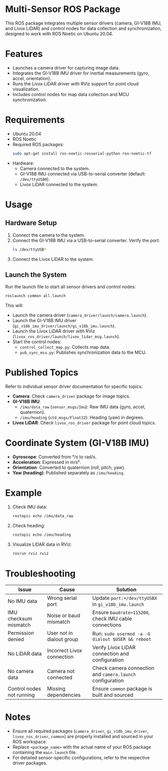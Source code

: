 # Multi-Sensor ROS Package

This ROS package integrates multiple sensor drivers (camera, GI-V18B IMU, and Livox LiDAR) and control nodes for data collection and synchronization, designed to work with ROS Noetic on Ubuntu 20.04.

# Features

- Launches a camera driver for capturing image data.
- Integrates the GI-V18B IMU driver for inertial measurements (gyro, accel, orientation).
- Runs the Livox LiDAR driver with RViz support for point cloud visualization.
- Includes control nodes for map data collection and MCU synchronization.

# Requirements

- Ubuntu 20.04
- ROS Noetic
- Required ROS packages:
  ```bash
  sudo apt-get install ros-noetic-rosserial-python ros-noetic-tf
  ```
- Hardware:
  - Camera connected to the system.
  - GI-V18B IMU connected via USB-to-serial converter (default: `/dev/ttyUSB0`).
  - Livox LiDAR connected to the system.

# Usage

## Hardware Setup
1. Connect the camera to the system.
2. Connect the GI-V18B IMU via a USB-to-serial converter. Verify the port:
   ```bash
   ls /dev/ttyUSB*
   ```
3. Connect the Livox LiDAR to the system.

## Launch the System
Run the launch file to start all sensor drivers and control nodes:
```bash
roslaunch common all.launch
```

This will:
- Launch the camera driver (`camera_driver/launch/camera.launch`).
- Launch the GI-V18B IMU driver (`gi_v18b_imu_driver/launch/gi_v18b_imu.launch`).
- Launch the Livox LiDAR driver with RViz (`livox_ros_driver/launch/livox_lidar_msg.launch`).
- Start the control nodes:
  - `control_collect_map.py`: Collects map data.
  - `pub_sync_mcu.py`: Publishes synchronization data to the MCU.

# Published Topics

Refer to individual sensor driver documentation for specific topics:
- **Camera**: Check `camera_driver` package for image topics.
- **GI-V18B IMU**:
  - `/imu/data_raw` (`sensor_msgs/Imu`): Raw IMU data (gyro, accel, quaternion).
  - `/imu/heading` (`std_msgs/Float32`): Heading (yaw) in degrees.
- **Livox LiDAR**: Check `livox_ros_driver` package for point cloud topics.

# Coordinate System (GI-V18B IMU)

- **Gyroscope**: Converted from °/s to rad/s.
- **Acceleration**: Expressed in m/s².
- **Orientation**: Converted to quaternion (roll, pitch, yaw).
- **Yaw (heading)**: Published separately as `/imu/heading`.

# Example

1. Check IMU data:
   ```bash
   rostopic echo /imu/data_raw
   ```
2. Check heading:
   ```bash
   rostopic echo /imu/heading
   ```
3. Visualize LiDAR data in RViz:
   ```bash
   rosrun rviz rviz
   ```

# Troubleshooting

| Issue                    | Cause                          | Solution                                                                 |
|--------------------------|--------------------------------|--------------------------------------------------------------------------|
| No IMU data              | Wrong serial port             | Update `port:=/dev/ttyUSBX` in `gi_v18b_imu.launch`                      |
| IMU checksum mismatch    | Noise or baud mismatch        | Ensure `baudrate=115200`, check IMU cable connections                    |
| Permission denied        | User not in dialout group     | Run: `sudo usermod -a -G dialout $USER && reboot`                        |
| No LiDAR data            | Incorrect Livox connection     | Verify Livox LiDAR connection and configuration                          |
| No camera data           | Camera not connected          | Check camera connection and `camera.launch` configuration                |
| Control nodes not running| Missing dependencies          | Ensure `common` package is built and sourced                              |

# Notes

- Ensure all required packages (`camera_driver`, `gi_v18b_imu_driver`, `livox_ros_driver`, `common`) are properly installed and sourced in your ROS workspace.
- Replace `<package_name>` with the actual name of your ROS package containing the `main.launch` file.
- For detailed sensor-specific configurations, refer to the respective driver packages.